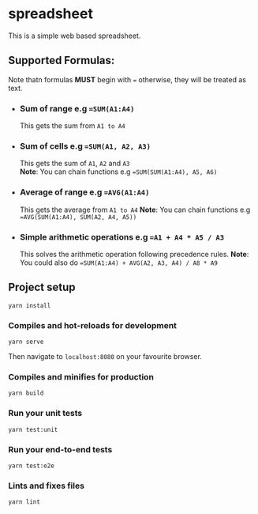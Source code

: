 # spreadsheet

This is a simple web based spreadsheet.
## Supported Formulas:

Note thatn formulas   **MUST** begin with `=` otherwise, they will be treated as text.

- ### Sum of range e.g `=SUM(A1:A4)`
  This gets the sum from `A1 to A4`


- ### Sum of cells e.g `=SUM(A1, A2, A3)`
  This gets the sum of `A1`, `A2` and `A3`  
  **Note**: You can chain functions e.g `=SUM(SUM(A1:A4), A5, A6)`

- ### Average of range e.g `=AVG(A1:A4)`
  This gets the average from `A1 to A4`
  **Note**: You can chain functions e.g `=AVG(SUM(A1:A4), SUM(A2, A4, A5))`

- ### Simple arithmetic operations e.g `=A1 + A4 * A5 / A3`
  This solves the arithmetic operation following precedence rules.
  **Note**: You could also do `=SUM(A1:A4) + AVG(A2, A3, A4) / A8 * A9`


## Project setup
```
yarn install
```

### Compiles and hot-reloads for development
```
yarn serve
```
Then navigate to `localhost:8080` on your favourite browser.

### Compiles and minifies for production
```
yarn build
```

### Run your unit tests
```
yarn test:unit
```

### Run your end-to-end tests
```
yarn test:e2e
```

### Lints and fixes files
```
yarn lint
```
